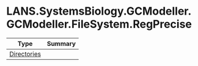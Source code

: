 ﻿
# LANS.SystemsBiology.GCModeller.GCModeller.FileSystem.RegPrecise

|Type|Summary|
|----|-------|
|[Directories](./Directories.md)||


